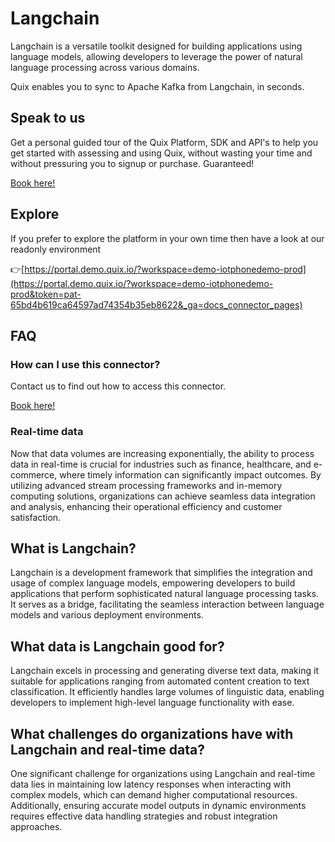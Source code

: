 <!-- START MARKDOWN -->
<!--[tech-name]-->
# Langchain

<!--[ai-blurb-about-tech]-->
Langchain is a versatile toolkit designed for building applications using language models, allowing developers to leverage the power of natural language processing across various domains.

Quix enables you to sync to Apache Kafka <span id="to_or_from">from</span> <span id="techname">Langchain</span>, in seconds.

## Speak to us

Get a personal guided tour of the Quix Platform, SDK and API's to help you get started with assessing and using Quix, without wasting your time and without pressuring you to signup or purchase. Guaranteed!

[Book here!](https://quix.io/book-a-demo)

## Explore

If you prefer to explore the platform in your own time then have a look at our readonly environment

👉[https://portal.demo.quix.io/?workspace=demo-iotphonedemo-prod](https://portal.demo.quix.io/?workspace=demo-iotphonedemo-prod&token=pat-65bd4b619ca64597ad74354b35eb8622&_ga=docs_connector_pages)

## FAQ 

### How can I use this connector?

Contact us to find out how to access this connector.

[Book here!](https://quix.io/book-a-demo)

### Real-time data

Now that data volumes are increasing exponentially, the ability to process data in real-time is crucial for industries such as finance, healthcare, and e-commerce, where timely information can significantly impact outcomes. By utilizing advanced stream processing frameworks and in-memory computing solutions, organizations can achieve seamless data integration and analysis, enhancing their operational efficiency and customer satisfaction.

## What is <span id="techname">Langchain</span>?

<!--[tech-seo-text]-->
Langchain is a development framework that simplifies the integration and usage of complex language models, empowering developers to build applications that perform sophisticated natural language processing tasks. It serves as a bridge, facilitating the seamless interaction between language models and various deployment environments.

## What data is <span id="techname">Langchain</span> good for?

<!--[tech-data-seo-text]-->
Langchain excels in processing and generating diverse text data, making it suitable for applications ranging from automated content creation to text classification. It efficiently handles large volumes of linguistic data, enabling developers to implement high-level language functionality with ease.

## What challenges do organizations have with <span id="techname">Langchain</span> and real-time data?

<!--[tech-challenges-seo-text]-->
One significant challenge for organizations using Langchain and real-time data lies in maintaining low latency responses when interacting with complex models, which can demand higher computational resources. Additionally, ensuring accurate model outputs in dynamic environments requires effective data handling strategies and robust integration approaches.
<!-- END MARKDOWN -->